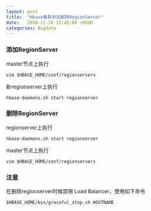 ```yaml
---
layout: post
title:  "Hbase集群添加删除RegionServer"
date:   2018-11-28 15:45:00 +0800
categories: Bigdata
---
```


### 添加RegionServer

master节点上执行

```shell
vim $HBASE_HOME/conf/regionservers
```

新regionserver上执行

```shell
hbase-daemons.sh start regionserver
```

### 删除RegionServer

regionserver上执行

```shell
hbase-daemons.sh start regionserver
```

master节点上执行

```shell
vim $HBASE_HOME/conf/regionservers
```

### 注意
在删除regionserver时候禁用 Load Balancer，使用如下命令

```shell
$HBASE_HOME/bin/graceful_stop.sh HOSTNAME
```


